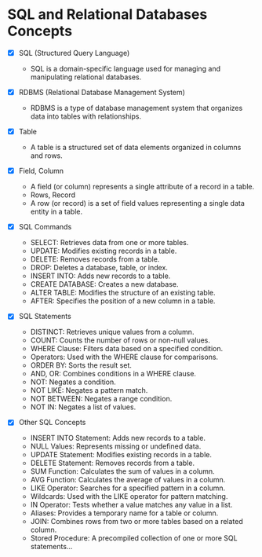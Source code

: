 # SQL and Relational Databases Concepts

- [X] SQL (Structured Query Language)
    - SQL is a domain-specific language used for managing and manipulating relational databases.

- [X] RDBMS (Relational Database Management System)
    - RDBMS is a type of database management system that organizes data into tables with relationships.

- [X] Table
    - A table is a structured set of data elements organized in columns and rows.

- [X] Field, Column
    - A field (or column) represents a single attribute of a record in a table.
    - Rows, Record
    - A row (or record) is a set of field values representing a single data entity in a table.

- [X] SQL Commands
    - SELECT: Retrieves data from one or more tables.
    - UPDATE: Modifies existing records in a table.
    - DELETE: Removes records from a table.
    - DROP: Deletes a database, table, or index.
    - INSERT INTO: Adds new records to a table.
    - CREATE DATABASE: Creates a new database.
    - ALTER TABLE: Modifies the structure of an existing table.
    - AFTER: Specifies the position of a new column in a table.

- [X] SQL Statements
    - DISTINCT: Retrieves unique values from a column.
    - COUNT: Counts the number of rows or non-null values.
    - WHERE Clause: Filters data based on a specified condition.
    - Operators: Used with the WHERE clause for comparisons.
    - ORDER BY: Sorts the result set.
    - AND, OR: Combines conditions in a WHERE clause.
    - NOT: Negates a condition.
    - NOT LIKE: Negates a pattern match.
    - NOT BETWEEN: Negates a range condition.
    - NOT IN: Negates a list of values.

- [X] Other SQL Concepts
    - INSERT INTO Statement: Adds new records to a table.
    - NULL Values: Represents missing or undefined data.
    - UPDATE Statement: Modifies existing records in a table.
    - DELETE Statement: Removes records from a table.
    - SUM Function: Calculates the sum of values in a column.
    - AVG Function: Calculates the average of values in a column.
    - LIKE Operator: Searches for a specified pattern in a column.
    - Wildcards: Used with the LIKE operator for pattern matching.
    - IN Operator: Tests whether a value matches any value in a list.
    - Aliases: Provides a temporary name for a table or column.
    - JOIN: Combines rows from two or more tables based on a related column.
    - Stored Procedure: A precompiled collection of one or more SQL statements...
